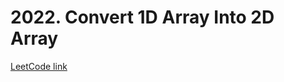 # 2022. Convert 1D Array Into 2D Array

[LeetCode link](https://leetcode.com/problems/convert-1d-array-into-2d-array/)
